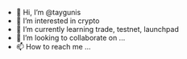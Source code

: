 - 👋 Hi, I’m @taygunis
- 👀 I’m interested in crypto
- 🌱 I’m currently learning trade, testnet, launchpad
- 💞️ I’m looking to collaborate on ...
- 📫 How to reach me ...

<!---
taygunis/taygunis is a ✨ special ✨ repository because its `README.md` (this file) appears on your GitHub profile.
You can click the Preview link to take a look at your changes.
--->
